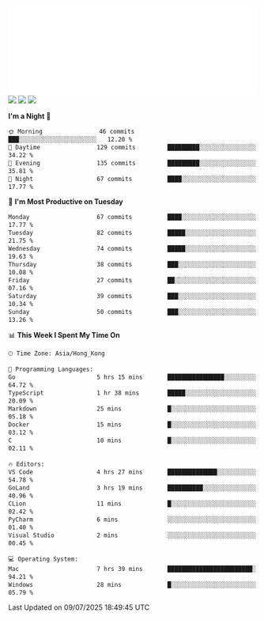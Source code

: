 <img src="./assets/header.svg" />
<img src="https://wakatime.com/share/@Shenley/f0f15f34-169b-42e7-828a-da14eca90966.svg" />
<img src="https://github-readme-stats.ykrazy.top/api/wakatime?username=shenley&langs_count=11&theme=transparent" />
<img src="https://github-readme-stats.ykrazy.top/api?username=shenlye&show_icons=true&include_all_commits=true&theme=transparent" />

<!--START_SECTION:waka-->
**I'm a Night 🦉** 

```text
🌞 Morning                46 commits          ███░░░░░░░░░░░░░░░░░░░░░░   12.20 % 
🌆 Daytime                129 commits         █████████░░░░░░░░░░░░░░░░   34.22 % 
🌃 Evening                135 commits         █████████░░░░░░░░░░░░░░░░   35.81 % 
🌙 Night                  67 commits          ████░░░░░░░░░░░░░░░░░░░░░   17.77 % 
```
📅 **I'm Most Productive on Tuesday** 

```text
Monday                   67 commits          ████░░░░░░░░░░░░░░░░░░░░░   17.77 % 
Tuesday                  82 commits          █████░░░░░░░░░░░░░░░░░░░░   21.75 % 
Wednesday                74 commits          █████░░░░░░░░░░░░░░░░░░░░   19.63 % 
Thursday                 38 commits          ███░░░░░░░░░░░░░░░░░░░░░░   10.08 % 
Friday                   27 commits          ██░░░░░░░░░░░░░░░░░░░░░░░   07.16 % 
Saturday                 39 commits          ███░░░░░░░░░░░░░░░░░░░░░░   10.34 % 
Sunday                   50 commits          ███░░░░░░░░░░░░░░░░░░░░░░   13.26 % 
```


📊 **This Week I Spent My Time On** 

```text
🕑︎ Time Zone: Asia/Hong_Kong

💬 Programming Languages: 
Go                       5 hrs 15 mins       ████████████████░░░░░░░░░   64.72 % 
TypeScript               1 hr 38 mins        █████░░░░░░░░░░░░░░░░░░░░   20.09 % 
Markdown                 25 mins             █░░░░░░░░░░░░░░░░░░░░░░░░   05.18 % 
Docker                   15 mins             █░░░░░░░░░░░░░░░░░░░░░░░░   03.12 % 
C                        10 mins             █░░░░░░░░░░░░░░░░░░░░░░░░   02.11 % 

🔥 Editors: 
VS Code                  4 hrs 27 mins       ██████████████░░░░░░░░░░░   54.78 % 
GoLand                   3 hrs 19 mins       ██████████░░░░░░░░░░░░░░░   40.96 % 
CLion                    11 mins             █░░░░░░░░░░░░░░░░░░░░░░░░   02.42 % 
PyCharm                  6 mins              ░░░░░░░░░░░░░░░░░░░░░░░░░   01.40 % 
Visual Studio            2 mins              ░░░░░░░░░░░░░░░░░░░░░░░░░   00.45 % 

💻 Operating System: 
Mac                      7 hrs 39 mins       ████████████████████████░   94.21 % 
Windows                  28 mins             █░░░░░░░░░░░░░░░░░░░░░░░░   05.79 % 
```


 Last Updated on 09/07/2025 18:49:45 UTC
<!--END_SECTION:waka-->
